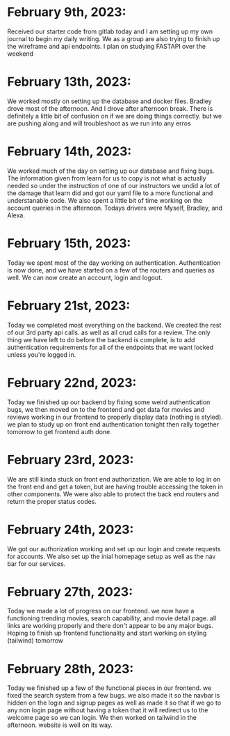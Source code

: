 # **February 9th, 2023:**
Received our starter code from gitlab today and I am setting up my own journal to begin my daily writing.
We as a group are also trying to finish up the wireframe and api endpoints.
I plan on studying FASTAPI over the weekend


# **February 13th, 2023:**
We worked mostly on setting up the database and docker files. Bradley drove most of the afternoon. And I drove after afternoon break.
There is definitely a little bit of confusion on if we are doing things correctly. but we are pushing along and will troubleshoot as we run into any erros


# **February 14th, 2023:**
We worked much of the day on setting up our database and fixing bugs. The information given from learn for us to copy is not what is actually needed so under the instruction of one of our instructors we undid a lot of the damage that learn did and got our yaml file to a more functional and understanable code. We also spent a little bit of time working on the account queries in the afternoon. Todays drivers were Myself, Bradley, and Alexa.


# **February 15th, 2023:**
Today we spent most of the day working on authentication. Authentication is now done, and we have started on a few of the routers and queries as well. We can now create an account, login and logout.


# **February 21st, 2023:**
Today we completed most everything on the backend. We created the rest of our 3rd party api calls. as well as all crud calls for a review. The only thing we have left to do before the backend is complete, is to add authentication requirements for all of the endpoints that we want locked unless you're logged in.


# **February 22nd, 2023:**
Today we finished up our backend by fixing some weird authentication bugs, we then moved on to the frontend and got data for movies and reviews working in our frontend to properly display data (nothing is styled). we plan to study up on front end authentication tonight then rally together tomorrow to get frontend auth done.


# **February 23rd, 2023:**
We are still kinda stuck on front end authorization. We are able to log in on the front end and get a token, but are having trouble accessing the token in other components. We were also able to protect the back end routers and return the proper status codes.


# **February 24th, 2023:**
We got our authorization working and set up our login and create requests for accounts. We also set up the inial homepage setup as well as the nav bar for our services.


# **February 27th, 2023:**
Today we made a lot of progress on our frontend. we now have a functioning trending movies, search capability, and movie detail page. all links are working properly and there don't appear to be any major bugs. Hoping to finish up frontend functionality and start working on styling (tailwind) tomorrow


# **February 28th, 2023:**
Today we finished up a few of the functional pieces in our frontend. we fixed the search system from a few bugs. we also made it so the navbar is hidden on the login and signup pages as well as made it so that if we go to any non login page without having a token that it will redirect us to the welcome page so we can login. We then worked on tailwind in the afternoon. website is well on its way.
